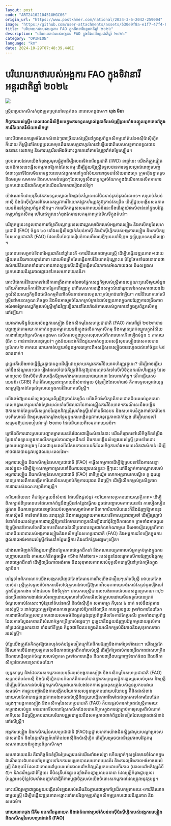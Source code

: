 ```yaml
---
layout: post
code: "ART2410210451UHGC06"
origin_url: "https://www.postkhmer.com/national/2024-3-6-2042-259004"
image: "https://github.com/user-attachments/assets/530e9f8a-e1f7-47f4-8ace-1f6f6fed3f7a"
title: "បរិយាយ​កថា​របស់​អង្គការ FAO ក្នុង​ទិវា​នារី​អន្តរជាតិ​ឆ្នាំ​​ ២០២៤"
description: "​​បរិយាយ​កថា​របស់​អង្គការ FAO ក្នុង​ទិវា​នារី​អន្តរជាតិ​ឆ្នាំ​​ ២០២៤​"
category: "OPINION"
language: "km"
date: 2024-10-29T07:48:39.440Z
---
```


# បរិយាយ​កថា​របស់​អង្គការ FAO ក្នុង​ទិវា​នារី​អន្តរជាតិ​ឆ្នាំ​​ ២០២៤

![](https://github.com/user-attachments/assets/586ef926-dd4b-4c52-a802-3c22f1902da9)

ស្ត្រីជាប្រជាកសិករ​កំពុងច្រូត​ស្រូវ​នៅ​ខេត្ត​កំពត នាពេល​កន្លងមក។ **ហុង មិនា**

**​កិច្ចការ​របស់​ស្ត្រី​៖ ពេលវេលា​ដ៏​ស័ក្តិសម​ក្នុងការ​ទទួលស្គាល់​តួនាទី​របស់​ស្ត្រី​ព្រមទាំង​បញ្ចូល​ពួកគេ​ទៅក្នុង​ការវិនិយោគ​វិស័យ​កសិកម្ម​!​**

ទោះបីជា​មានការ​រួមចំណែក​សំខាន់ៗ​ជាច្រើន​របស់​ស្ត្រី​នៅក្នុង​ប្រព័ន្ធ​កសិកម្ម​នៅ​តំបន់​អា​​ស៊ី​ប៉ាស៊ីហ្វិក​ក៏ដោយ ក៏​ស្ត្រី​នៅតែ​បន្ត​ប្រឈមមុខ​នឹង​ឧបសគ្គ​ជា​ហូរហែ​នៅឡើយ​ជាពិសេស​លទ្ធភាព​ទទួល​បាន​ធនធាន សេវាកម្ម និង​ការបន្ត​រើសអើង​ចំពោះ​ពួកគេ​នៅតាម​ខ្សែ​ច្រ​វ៉ា​ក់ត​ម្លៃ​ស្បៀង​។​

​ស្របពេល​ដែល​យើង​កំពុង​ប្រមូល​ផ្តុំគ្នា​ដើម្បី​អបអរ​ទិវា​នារី​អន្តរជាតិ​ ​(IWD)​ នា​ឆ្នាំនេះ យើង​ក៏ត្រូវ​ឆ្លៀត​យក​ឱកាស​នេះ​ធ្វើ​សកម្មភាព​ឱ្យ​កាន់តែ​សកម្ម ដើម្បី​ជួយ​ឱ្យ​ស្ត្រី​ទទួលបាន​ការទទួលស្គាល់​ពេញលេញ​ចំពោះ​តួនាទី​ដែល​មិនអាច​ខ្វះ​​បាន​របស់​ពួកគេ​នៅក្នុង​វិស័យ​នានា​ដូចជា​វិស័យ​រោងចក្រ ក្រុម​​ហ៊ុន​ខ្នាតតូច និង​មធ្យម សមាគម និង​សហគមន៍​ផ្សេងៗ​ ដែល​សុទ្ធ​​សឹង​ជា​អ្នក​រួមចំណែក​ក្នុង​ដំណើរ​​ការផលិត​អាហារ​ប្រកបដោយ​ជីវជាតិ​សម្រាប់​យើង​បរិភោគ​ជា​រៀងរាល់ថ្ងៃ​។​

​យ៉ាងណាក៏ដោយ​ត្រឹមតែ​ការទទួលស្គាល់​និង​ផ្ដល់​តម្លៃ​នេះ​នៅ​មិនទាន់​គ្រប់គ្រាន់​នោះទេ​។ សម្រាប់​តំបន់​អាស៊ី និង​ប៉ាស៊ីហ្វិក​នៅតែមាន​តម្រូវការ​វិនិយោគ​ផ្នែក​ហិរញ្ញវត្ថុ​ឱ្យ​កាន់តែច្រើន ដើម្បី​ជួយ​បង្កើន​សមភាព​យេនឌ័រ​នៅក្នុង​ប្រព័ន្ធ​កសិកម្ម​។ ការលើក​កម្ពស់​សមភាព​យេនឌ័រ​នេះ​នឹង​ដើរតួ​យ៉ាងសំខាន់​នៅក្នុង​បរិវត្ត​កម្ម​ប្រព័ន្ធ​កសិកម្ម ហើយ​ឥឡូវនេះ​កំពុង​តែមាន​សកម្មភាព​គ្រប់ទិសទី​ក្នុង​តំបន់​។ 

​បរិវត្ត​កម្មនេះ​ទទួលបាន​ការគាំទ្រ​ពី​បណ្ដា​ប្រទេស​ជា​រដ្ឋ​សមាជិក​របស់​អង្គ​ការ​ស្បៀង និង​កសិកម្ម​នៃ​សហ​ប្រជា​តិ ​​(FAO)​ ចំនួន ​៤០​ នៅឯ​សន្និសីទ​ថ្នាក់​តំបន់​អាស៊ី និង​ប៉ា​ស៊ី​ហ្វិ​ក​របស់​អង្គការ​ស្បៀង និង​កសិកម្ម​នៃ​សហប្រជាជាតិ ​(FAO) ដែល​ទើបតែ​បានរៀបចំ​កាលពីពេល​ថ្មីៗ​នេះ​នៅ​ទីក្រុង កូឡុំបូ​ប្រទេស​ស្រីលង្កា​។​

​ប្រធានបទ​សម្រាប់​ទិវា​នារី​អន្តរជាតិ​នៅ​ឆ្នាំនេះ​គឺ «​កា​រវិ​និ​​យោគ​ជាមួយ​ស្ត្រី ដើម្បី​បង្កើន​វឌ្ឍនភាព​»​ ដោយ​ឆ្លើយតប​នឹង​ភាព​បន្ទាន់​នានា ដោយ​មិន​ត្រឹមតែ​បង្កើន​ការវិនិយោគ​ប៉ុណ្ណោះ​ទេ ប៉ុន្តែ​ថែមទាំង​ធានាបាន​ថា​រាល់​ការវិនិយោគ​ទាំងនោះ​មាន​ភាពល្អប្រសើរ​ដើម្បី​បង្កើត​បរិ​យា​កាស​អំណោយផល និង​លទ្ធផល​ប្រកបដោយ​និរន្តរភាព​ឆ្ពោះទៅរក​សមភាព​យេនឌ័រ​។​

​ទោះបីជា​ការវិនិយោគ​ទៅលើ​ការពង្រឹង​ភាព​អង់អាច​ផ្នែក​សេដ្ឋកិច្ច​របស់​ស្ត្រី​មាន​លក្ខណៈ​ប្រសើរ​មួយចំនួន​ហើយក៏​ដោយ​ក៏​ការវិនិយោគ​ផ្នែក​ហិរញ្ញវត្ថុ ជាពិសេស​ការបង្កើន​ស​ម្ទុះ​​សំដៅ​ឆ្ពោះទៅរក​សមភាព​យេន​ឌ័​រ​ក្នុង​វិស័យសេដ្ឋកិច្ច​និង​ផលិត​កម្ម​គឺ​នៅតែ​មិនទាន់មាន​លក្ខណៈ​គ្រប់គ្រាន់​នៅឡើយ​។ កា​រវិ​និ​​យោគ​ទៅលើ​ស្ត្រី​នៅមាន​លក្ខ​ណៈ​តិចតួច និង​មិនអាច​រួមចំណែក​គ្រប់គ្រាន់​ដល់​វឌ្ឍនភាព​ក្នុងការ​ជំរុញ​ការពង្រឹង​ភាព​អង់​អាច​ផ្នែក​សេដ្ឋកិច្ច​របស់​ស្ត្រី​ម្យ៉ាងវិញទៀត​វា​នៅតែ​រារាំង​ឱកាស​របស់​ពួកគេ​នៅក្នុង​ប្រព័ន្ធ​កសិកម្ម​នៅឡើយ​។

​យោងតាម​ទិន្នន័យ​របស់​អង្គ​ការ​ស្បៀង និង​កសិកម្ម​នៃ​សហ​​ប្រជាជាតិ ​(FAO) កាលពី​ឆ្នាំ ​២០២៣ ​បានបង្ហាញ​ថា​តាម​​រយៈ​ការកាត់បន្ថយ​គម្លាត​យេន​ឌ័​រ​ក្នុង​ផលិតកម្ម​កសិកម្ម និង​​គម្លាត​ប្រាក់​ឈ្នួល​ក្នុង​វិស័យ​ការងារ​នៃ​ប្រព័ន្ធ​កសិកម្ម​កន្លងមក ផលិតផល​ក្នុងស្រុក​សរុប​របស់​ពិភពលោក​កើនឡើង​ចំនួន ​១ ​ភាគរយ (​ជិត​ ១ ​ពាន់​ពាន់​លាន​ដុល្លារ​)​។ ក្នុងន័យនេះ​វា​ក៏​នឹង​ជួយ​កាត់បន្ថយ​អសន្តិសុខ​ស្បៀង​ជា​សកល​បាន​ប្រហែល ២ ​ភាគរយ ដោយ​កាត់បន្ថយ​ចំនួន​អ្នក​រងគ្រោះ​ពី​អសន្តិសុខ​ស្បៀង​បាន​រហូតដល់​ទៅ​ចំនួន​ ៤៥​ លាន​នាក់​។​

​ដូច្នេះ​តើ​យើង​អាចធ្វើ​អ្វី​រួមគ្នា​បាន​ខ្លះ​ដើម្បី​ដោះស្រាយ​គម្លាត​ការវិនិយោគ​ហិរញ្ញវត្ថុ​នេះ​? ដើម្បី​អាច​ឆ្លើយ​ទៅនឹង​សំណួរ​នេះ​បាន រឿង​ដែល​ចាំបាច់​គឺ​ត្រូវ​ពិនិត្យ​ឱ្យបាន​ហ្មត់ចត់​ទៅលើ​លិ​ខិ​​តុ​បក​រណ៍​ហិរញ្ញវត្ថុ ដែលមាន​ស្រាប់ និង​លិខិត​ទើប​បង្កើត​ថ្មី​ព្រមទាំង​គោលនយោបាយ​នានា ដែល​ពាក់ព័ន្ធ​។ ថវិកា​ឆ្លើយតប​យេនឌ័រ (GRB) គឺជា​វិធីសាស្ត្រ​ដោះស្រាយ​ដ៏​សំខាន់​មួយ ប៉ុន្តែ​រឿង​ដែល​ចាំបាច់ គឺ​ការទទួល​​ស្គាល់​យុទ្ធសាស្ត្រ​ឱ្យ​កាន់តែ​ទូលំទូលាយ​ក្នុងការ​វិនិយោគ​លើ​ស្ត្រី​។​

​យើង​ចង់ឱ្យមាន​សំឡេង​ចូលរួម​ពី​ស្ត្រី​ឱ្យ​កាន់តែច្រើន យើង​ក៏​ចង់​សិក្សា​ពី​ភាពជោគជ័យ​របស់​ពួកគេ​នាពេល​កន្លងមក​ព្រមទាំង​ស្វែងយល់​ទៅលើ​ផល​ជះ​នៃ​ការ​ព​ន្លឿ​ន​ការវិនិយោគ​។​ ការណ៍​នេះ​នឹង​បង្កើត​ឱកាស​កាន់តែ​ប្រសើរ​សម្រាប់​ដៃគូ​អភិ​វឌ្ឍន៍​រួមទាំង​ស្ត្រី​នៅតាម​ទីជនបទ និង​សហគមន៍​ក្នុងការ​ចែករំលែក​បទ​ពិសោធន៍ និង​ចូលរួម​ជា​កម្លាំង​បន្ថែម​ក្នុងការ​បង្កើត​នូវ​កា​លា​នុ​វត្ត​ភាពជាក់ស្តែង ដើម្បី​ឈានទៅ​សម្រេច​ឱ្យបាន​របៀប​​វារៈ​ឆ្នាំ​ ២០៣០ ដែល​និយាយ​ពី​សមភាព​យេនឌ័រ​។​

​ក្រៅតែពី​ការដោះស្រាយ​បញ្ហា​គម្លាត​យេនឌ័រ​ដែលជា​រឿង​សំខាន់​នោះ យើង​ក៏​ផ្តោតទៅលើ​កិច្ចខិតខំ​ប្រឹងប្រែង​ទាំងឡាយ​ក្នុងការ​លើកកម្ពស់​ភាព​ជា​អ្នក​ដឹកនាំ និង​ការបង្កើន​សំឡេង​របស់​ស្ត្រី ព្រមទាំង​ដោះស្រាយ​បញ្ហា​ចម្បងៗ ដែលជា​ឫសគល់​នៃ​វិសមភាព​យេនឌ័រ​ដែល​កិច្ច​ការ​ទាំងអស់នេះ​ពិតជា​សំខាន់ ដើម្បី​អាច​ធានាបាន​នូវ​លទ្ធផល​រយៈពេល​វែង​។​​

អង្គការ​ស្បៀង និង​កសិកម្ម​នៃ​សហប្រជាជាតិ (FAO) «​ធ្វើ​សកម្មភាព​ដើម្បីឱ្យ​ស្របទៅនឹង​ការសន្យា​របស់ខ្លួន​» ដើម្បីឱ្យ ​«​សកម្មភាព​ស្របទៅនឹង​ការសន្យា​របស់ខ្លួន​»​ ថ្មីៗ​នេះ នៅ​ទីស្នាក់ការ​កណ្តាល​របស់​អង្គ​ការ​ស្បៀង និង​កសិកម្ម​នៃ​សហ​​ប្រជាជាតិ (FAO) នាទី​ក្រុង​រ៉ូម លោក​អគ្គនាយក​បណ្ឌិត គូ ដុង​យូ​បានប្រកាស​ពី​ការបង្កើត​ការិយាល័យ​សម្រាប់​កិច្ចការ​យុវជន និង​ស្ត្រី​។ ដើម្បី​លើកកម្ពស់​ប្រសិទ្ធ​​ភាព​ការងារ​របស់​គណៈកម្មាធិកា​រ​ស្ត្រី​។​

​ការិយាល័យ​នេះ គឺជា​ផ្នែក​មួយ​ដ៏​សំខាន់ ដែល​នឹង​ផ្ដល់នូវ «​បរិយាកាស​ប្រកបដោយ​សុវត្ថិភាព​» ដើម្បី​ពិភាក្សា​អំពី​ប្រធានបទ​ដែល​ពាក់ព័ន្ធ​នឹង​ស្ត្រី​នៅ​កន្លែងធ្វើការ ដូចជា​បញ្ហា​សមភាព​យេនឌ័រ ការ​បៀតបៀន​ផ្លូវភេទ និង​ការទទួលបាន​ច្បាប់ឈប់​សម្រាក​សម្រាប់​មាតាបិតា​។​ ការិយាល័យ​នេះ​ក៏​នឹង​ជំរុញឱ្យមាន​នូវ​ការតស៊ូ​មតិ ការ​ទំនាក់​ទំនង នវានុវត្តន៍ និង​ការផ្សព្វផ្សាយ​តាមរយៈ​វេទិកា​សន្ទនា​ជាប្រចាំ ដើម្បី​ផ្សាភ្ជាប់​ទំនាក់ទំនង​រប​ស់​ក្រុមការងារ​ស្ត្រី​ឱ្យ​កាន់​តែមាន​ភាពប្រសើរឡើង​នៅ​ជុំវិញ​ពិភព​លោក ព្រមទាំង​អាចជួយ​ឱ្យ​ស្ត្រី​មានឱកាស​ចែករំលែក​បទ​ពិ​សោធន៍​លើ​ប្រធានបទ​រួម​ជាក់​លាក់​ណាមួយ និង​អាច​រៀនសូត្រ​ពី​ភាពជោគជ័យ​នានា​របស់​អង្គ​ការ​ស្បៀង​និង​កសិកម្ម​នៃ​សហ​ប្រជាជាតិ (FAO) និង​អង្គការ​ដទៃទៀត​ក្នុងការ​ផ្ដល់​ភាព​អង់​​អាច​ដល់​ស្ត្រី​ទាំង​នៅ​កន្លែង​ធ្វើ​​ការ និង​នៅ​កន្លែង​ផ្សេងៗ​ទៀត​។ 

​យ៉ាងណាមិញ​វា​ក៏​នឹង​ជួយ​ពង្រឹង​បន្ថែម​ភាពជា​អ្នកដឹកនាំ និង​គណនេយ្យភាព​រប​ស់​អ្នក​គ្រប់គ្រង​ក្នុងការ​បញ្ជ្រាប​យេនឌ័រ តាមរយៈ​គំនិត​ផ្តួចផ្តើម «She Matters» របស់ខ្លួន​ដែល​ផ្តោតលើ​ការជំរុញ​បរិវត្ត​កម្ម​ភាពជា​អ្នក​​ដឹកនាំ ដើម្បី​ពង្រឹង​ភាព​អង់អាច និង​សុខុមាលភាព​របស់​បុគ្គ​លិ​ក​ជា​ស្ត្រី​នៅ​គ្រប់​កម្រិត​ក្នុង​ស្ថាប័ន​។​

​នៅ​ទូទាំង​ពិភពលោក​យើង​សង្កេតឃើញថា​តែងតែ​មានការ​រើសអើង​ជារឿយៗ​ទៅលើ​ស្ត្រី ដោយ​គេ​តែង​យល់ថា ស្ត្រី​ត្រូវ​ទទួល​រ៉ាប់រង​ការមើល​ថែ​គ្រួសារ​ដែល​ធ្វើឱ្យមាន​វិសមភាព​យេន​ឌ័​រ​កាន់តែ​ធ្ងន់ធ្ងរ​ឡើង​នៅក្នុង​ទីផ្សារការងារ ទាំង​ជនបទ និង​ទីក្រុង​។ ជា​សកល​ស្ត្រី​បាន​លះ​បង់​ពេលវេលា​របស់ខ្លួន​ប្រមាណ ៣,២​ ដង​ច្រើនជាង​ការងារ​ដែល​បំពេញ​ដោយ​បុរស​ទៅលើ​ការ​មើលថែ​គ្រួសារ​ដោយ​មិន​ទទួលបាន​ប្រាក់ចំណូល​ទាល់តែសោះ​។​ប៉ុន្តែ​នៅ​តំបន់​អាស៊ី និង​ប៉ាស៊ីហ្វិក សមាមាត្រ​ គឺ​បុរស​ ៤ ​នាក់ ទល់នឹង​វត្តមាន​របស់​ស្ត្រី​ ១ ​នាក់ ​ដូច្នេះ​តម្រូវឱ្យមាន​ការទទួល​ស្គាល់​ឱ្យ​កាន់តែច្រើន ការបន្ធូរបន្ថយ រួម​ទាំង​ការបែងចែក​ការងារ​មើល​​ថែ​គ្រួសារ​ប្រកបដោយ​សមធម៌​និង​ផ្គត់ផ្គង់​នូវ​ប្រព័ន្ធ​មើលថែ​កាន់តែ​ប្រសើរ ព្រមទាំង​ជា​ប្រព័ន្ធ​ដែល​អាច​ស្វែង​រកបាន​ពី​សំណាក់​អ្នកប្រើប្រាស់​ផ្សេងៗ​។ ដូច្នេះ​វា​នឹង​ជួយ​ជំរុញ​បរិវត្ត​កម្ម​ដោយ​ផ្ដល់​ការគាំទ្រ​ដល់​គ្រួសារ​នានា ទាំង​នៅ​ទីក្រុង ក៏ដូចជា​ទីជនបទ​ក្នុងន័យ​លើកកម្ពស់​ជីវភាព​និង​សុ​ខុ​មាល​ភាព​របស់​ស្ត្រី​។​

​ប៉ុន្តែ​យើង​ត្រូវតែ​គិតគូរ​ឱ្យបាន​ហ្មត់ចត់​បន្ថែមទៀត​ក្រៅតែពី​ការជំរុញ​និង​ការគាំទ្រ​ទាំងនេះ​។ យើង​ត្រូវតែ​វិនិយោគ​លើ​ជំនាញ​បច្ចេកទេស​និង​ភាពជា​អ្នកដឹកនាំ​របស់​ស្ត្រី ដើម្បី​គាំទ្រ​ដល់​ការពង្រឹង​ភាពជា​សហគ្រិន​និង​ការ​​បង្កើត​ប្រាក់ចំណូល​របស់​ពួកគេ រួមទាំង​ការបង្កើត និង​ការពង្រឹង​បណ្តាញ​ទំនាក់ទំនង និង​វេទិកា​សិក្សា​ដែលមាន​ស្រាប់​ផងដែរ​។​

​យុទ្ធសាស្ត្រ និង​ផែនការ​សកម្មភាព​យេនឌ័រ​របស់​អង្គការ​ស្បៀង និង​កសិកម្ម​នៃ​សហ​ប្រ​​ជា​ជាតិ (FAO) សម្រាប់​តំបន់​អាស៊ី និង​ប៉ាស៊ីហ្វិក​បានកំណត់​ពី​ភាពចាំបាច់​ក្នុងការ​ប្រមូលផ្តុំ​ការចូលរួម​រប​ស់បុរ​ស និង​ស្ត្រី ដើម្បី​រួមចំណែក​ដល់​បរិវត្ត​កម្ម​កសិកម្ម​ដោយ​ការបែងចែក​ការ​ទទួលខុសត្រូវ​របស់​ខ្លួន​ប្រកប​ដោយ​សមធម៌​។ ការឆ្លុះបញ្ចាំង​និង​ការបង្កើត​បរិយាកាស​ស​ន្ទ​នា​ប្រកបដោយ​បរិ​យាប​ន្ន គឺ​ពិតជា​សំខាន់​ដោយសារតែ​វា​បានផ្ដល់​នូវ​ភាព​អង់អាច​ដល់​ស្ត្រី​និង​ជួយ​បង្កើន​ភាពរឹងមាំ​ដល់​ពួកគេ​ទៅតាម​បែបផែន​ផ្សេងៗ​។​អង្គការ​ស្បៀង និង​កសិកម្ម​នៃ​សហ​ប្រ​​ជា​ជាតិ ​(FAO) ក៏បានផ្ដល់​ការគាំទ្រ​ដល់​ស្ត្រី​តាមរយៈ​គម្រោង​របស់ខ្លួន មាន​ជាអាទិ៍​សាលា​ស្រែ​កសិករ​ដែលជា​អភិក្រម​ក្នុងការ​ផ្សាភ្ជាប់​ការចូលរួម​ពី​សំណាក់​ភាគី​បុរស និង​ស្ត្រី​ប្រកបដោយ​បរិ​យាប​ន្ន​រួម​ជាមួយនឹង​សកម្ម​ភាព​ពាក់ព័ន្ធ​ដទៃទៀត​ដែល​ផ្តោតជាសំខាន់​ទៅលើ​ស្ត្រី​។​

​អង្គការ​ស្បៀង និង​កសិកម្ម​នៃ​សហប្រជាជាតិ (FAO) ​ប្តេជ្ញា​សហការ​យ៉ាង​ជិតស្និទ្ធ​ជាមួយ​បណ្តា​ប្រទេស​ជា​សមាជិក និង​ដៃគូ​អភិវឌ្ឍន៍​នៅ​តំបន់​អាស៊ី​និង​ប៉ាស៊ីហ្វិក ដើម្បី​សម្រេចបាន​​និរន្តរភាព​បរិវត្ត​កម្ម​សមភាព​យេនឌ័រ​ក្នុង​ប្រព័ន្ធ​កសិកម្ម​។​

​សមភាព​យេនឌ័រ​ គឺជា​កិច្ចខិតខំ​ប្រឹងប្រែង​រួម​របស់​យើងទាំងអស់គ្នា ហើយ​ម្នាក់ៗ​សុទ្ធ​តែមាន​ចំណែក​ក្នុង​ដំណើរ​បោះជំហាន​ទៅមុខ​ឆ្ពោះទៅរក​ការសម្រេចបាន​សមភាព​យេនឌ័រ និង​ការពង្រឹង​ភាព​អង់អាច​របស់​ស្ត្រី និង​កុមារី ដែលជា​គោលដៅ​មួយ​របស់​គោលដៅ​អភិវឌ្ឍន៍​ប្រកប​ដោយ​ចីរភាព (​គោលដៅ​អភិ​វឌ្ឍន៍​ទី​៥)​។ ទិវា​នារី​អន្តរជាតិ​ថ្ងៃនេះ គឺ​មិន​ត្រឹមតែ​ឆ្លុះបញ្ចាំង​ពី​បញ្ហា​ប្រឈម​នានា ដែល​ស្ត្រី​កំពុង​ជួបប្រទះ​ប៉ុណ្ណោះ​ទេ​ប៉ុន្តែ​ថែមទាំង​បញ្ជាក់​ជាថ្មី​ពី​ការប្តេជ្ញាចិត្ត​របស់​យើង​ចំពោះ​សកម្មភាព​ដែល​ត្រូវអនុវត្ត​បន្ត​។​

​តោះ​យើង​រួមគ្នា​ជា​ធ្លុង​មួយ​បង្កើន​សំឡេង​របស់​យើង​និង​ក្លាយជា​អ្នកគាំទ្រ​ដ៏​សកម្ម​តាមរយៈ​ «​ការវិនិយោគ​ជាមួយ​ស្ត្រី ដើម្បី​បង្កើន​វឌ្ឍនភាព​»​ ឆ្ពោះទៅរក​បរិវត្ត​កម្ម​ប្រព័ន្ធ​ក​សិ​កម្ម​ប្រកបដោយ​និរន្តរភាព និង​សមធម៌​៕

**​ដោយ​លោក​ចុង ជី​គីម ឧបការី​អគ្គនាយក និង​ជា​តំណាង​ប្រចាំ​តំបន់​អាស៊ី​ប៉ាស៊ីហ្វិក​របស់​អង្គការ​ស្បៀង​ និង​កសិកម្ម​នៃ​សហប្រជាជាតិ (FAO)**